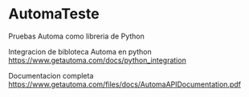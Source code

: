 # AutomaTeste


Pruebas Automa como libreria de Python

Integracion de bibloteca Automa en python https://www.getautoma.com/docs/python_integration

Documentacion completa https://www.getautoma.com/files/docs/AutomaAPIDocumentation.pdf

